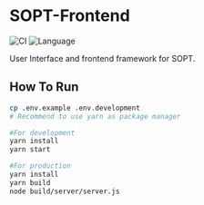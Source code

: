 # SOPT-Frontend

![CI](https://github.com/NJUPT-NYR/SOPT-Frontend/workflows/CI/badge.svg) ![Language](https://img.shields.io/badge/language-typescript-blue.svg?label=language) 

User Interface and frontend framework for SOPT.

## How To Run

```sh
cp .env.example .env.development
# Recommend to use yarn as package manager

#For development
yarn install
yarn start

#For production
yarn install
yarn build
node build/server/server.js
```
